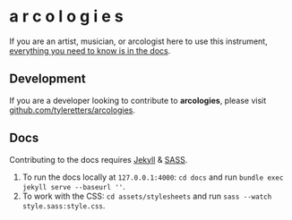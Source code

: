 # a r c o l o g i e s

If you are an artist, musician, or arcologist here to use this instrument, [everything you need to know is in the docs](https://tyleretters.github.io/arcologies-docs).

## Development

If you are a developer looking to contribute to **arcologies**, please visit [github.com/tyleretters/arcologies](https://github.com/tyleretters/arcologies).

## Docs

Contributing to the docs requires [Jekyll](https://jekyllrb.com/) & [SASS](https://sass-lang.com/).

1. To run the docs locally at `127.0.0.1:4000`: `cd docs` and run `bundle exec jekyll serve --baseurl ''`.
2. To work with the CSS: `cd assets/stylesheets` and run `sass --watch style.sass:style.css`.
